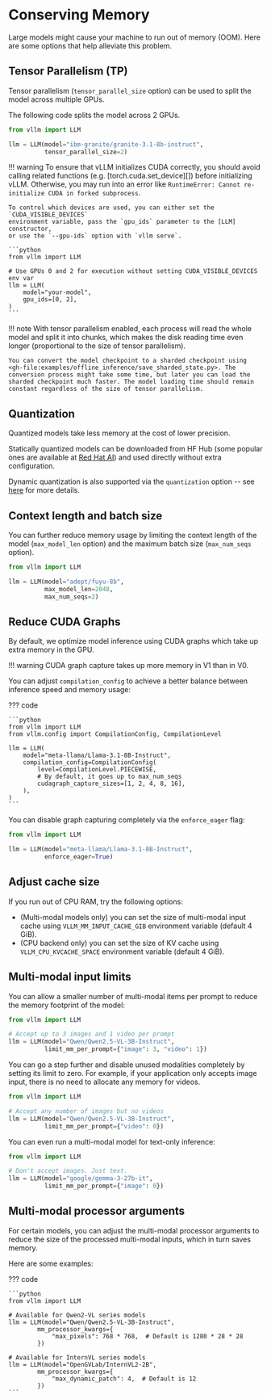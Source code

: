 # Conserving Memory

Large models might cause your machine to run out of memory (OOM). Here are some options that help alleviate this problem.

## Tensor Parallelism (TP)

Tensor parallelism (`tensor_parallel_size` option) can be used to split the model across multiple GPUs.

The following code splits the model across 2 GPUs.

```python
from vllm import LLM

llm = LLM(model="ibm-granite/granite-3.1-8b-instruct",
          tensor_parallel_size=2)
```

!!! warning
    To ensure that vLLM initializes CUDA correctly, you should avoid calling related functions (e.g. [torch.cuda.set_device][])
    before initializing vLLM. Otherwise, you may run into an error like `RuntimeError: Cannot re-initialize CUDA in forked subprocess`.


    To control which devices are used, you can either set the `CUDA_VISIBLE_DEVICES`
    environment variable, pass the `gpu_ids` parameter to the [LLM] constructor,
    or use the `--gpu-ids` option with `vllm serve`.

    ```python
    from vllm import LLM

    # Use GPUs 0 and 2 for execution without setting CUDA_VISIBLE_DEVICES env var
    llm = LLM(
        model="your-model",
        gpu_ids=[0, 2],
    )
    ```

!!! note
    With tensor parallelism enabled, each process will read the whole model and split it into chunks, which makes the disk reading time even longer (proportional to the size of tensor parallelism).

    You can convert the model checkpoint to a sharded checkpoint using <gh-file:examples/offline_inference/save_sharded_state.py>. The conversion process might take some time, but later you can load the sharded checkpoint much faster. The model loading time should remain constant regardless of the size of tensor parallelism.

## Quantization

Quantized models take less memory at the cost of lower precision.

Statically quantized models can be downloaded from HF Hub (some popular ones are available at [Red Hat AI](https://huggingface.co/RedHatAI))
and used directly without extra configuration.

Dynamic quantization is also supported via the `quantization` option -- see [here](../features/quantization/README.md) for more details.

## Context length and batch size

You can further reduce memory usage by limiting the context length of the model (`max_model_len` option)
and the maximum batch size (`max_num_seqs` option).

```python
from vllm import LLM

llm = LLM(model="adept/fuyu-8b",
          max_model_len=2048,
          max_num_seqs=2)
```

## Reduce CUDA Graphs

By default, we optimize model inference using CUDA graphs which take up extra memory in the GPU.

!!! warning
    CUDA graph capture takes up more memory in V1 than in V0.

You can adjust `compilation_config` to achieve a better balance between inference speed and memory usage:

??? code

    ```python
    from vllm import LLM
    from vllm.config import CompilationConfig, CompilationLevel

    llm = LLM(
        model="meta-llama/Llama-3.1-8B-Instruct",
        compilation_config=CompilationConfig(
            level=CompilationLevel.PIECEWISE,
            # By default, it goes up to max_num_seqs
            cudagraph_capture_sizes=[1, 2, 4, 8, 16],
        ),
    )
    ```

You can disable graph capturing completely via the `enforce_eager` flag:

```python
from vllm import LLM

llm = LLM(model="meta-llama/Llama-3.1-8B-Instruct",
          enforce_eager=True)
```

## Adjust cache size

If you run out of CPU RAM, try the following options:

- (Multi-modal models only) you can set the size of multi-modal input cache using `VLLM_MM_INPUT_CACHE_GIB` environment variable (default 4 GiB).
- (CPU backend only) you can set the size of KV cache using `VLLM_CPU_KVCACHE_SPACE` environment variable (default 4 GiB).

## Multi-modal input limits

You can allow a smaller number of multi-modal items per prompt to reduce the memory footprint of the model:

```python
from vllm import LLM

# Accept up to 3 images and 1 video per prompt
llm = LLM(model="Qwen/Qwen2.5-VL-3B-Instruct",
          limit_mm_per_prompt={"image": 3, "video": 1})
```

You can go a step further and disable unused modalities completely by setting its limit to zero.
For example, if your application only accepts image input, there is no need to allocate any memory for videos.

```python
from vllm import LLM

# Accept any number of images but no videos
llm = LLM(model="Qwen/Qwen2.5-VL-3B-Instruct",
          limit_mm_per_prompt={"video": 0})
```

You can even run a multi-modal model for text-only inference:

```python
from vllm import LLM

# Don't accept images. Just text.
llm = LLM(model="google/gemma-3-27b-it",
          limit_mm_per_prompt={"image": 0})
```

## Multi-modal processor arguments

For certain models, you can adjust the multi-modal processor arguments to
reduce the size of the processed multi-modal inputs, which in turn saves memory.

Here are some examples:

??? code

    ```python
    from vllm import LLM

    # Available for Qwen2-VL series models
    llm = LLM(model="Qwen/Qwen2.5-VL-3B-Instruct",
            mm_processor_kwargs={
                "max_pixels": 768 * 768,  # Default is 1280 * 28 * 28
            })

    # Available for InternVL series models
    llm = LLM(model="OpenGVLab/InternVL2-2B",
            mm_processor_kwargs={
                "max_dynamic_patch": 4,  # Default is 12
            })
    ```

